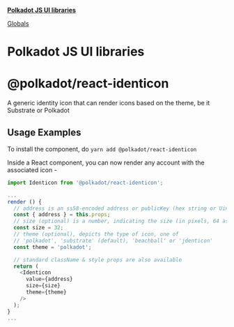 **[Polkadot JS UI libraries](README.md)**

[Globals](globals.md)

# Polkadot JS UI libraries

# @polkadot/react-identicon

A generic identity icon that can render icons based on the theme, be it Substrate or Polkadot

## Usage Examples

To install the component, do `yarn add @polkadot/react-identicon`

Inside a React component, you can now render any account with the associated icon -

```javascript
import Identicon from '@polkadot/react-identicon';

...
render () {
  // address is an ss58-encoded address or publicKey (hex string or Uint8Array)
  const { address } = this.props;
  // size (optional) is a number, indicating the size (in pixels, 64 as default)
  const size = 32;
  // theme (optional), depicts the type of icon, one of
  // 'polkadot', 'substrate' (default), 'beachball' or 'jdenticon'
  const theme = 'polkadot';

  // standard className & style props are also available
  return (
    <Identicon
      value={address}
      size={size}
      theme={theme}
    />
  );
}
...
```